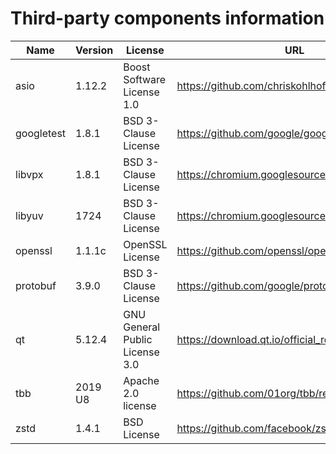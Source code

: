 Third-party components information
==================================

| Name       | Version | License                        | URL                                              |
|------------|---------|--------------------------------|--------------------------------------------------|
| asio       | 1.12.2  | Boost Software License 1.0     | https://github.com/chriskohlhoff/asio/releases   |
| googletest | 1.8.1   | BSD 3-Clause License           | https://github.com/google/googletest/releases    |
| libvpx     | 1.8.1   | BSD 3-Clause License           | https://chromium.googlesource.com/webm/libvpx    |
| libyuv     | 1724    | BSD 3-Clause License           | https://chromium.googlesource.com/libyuv/libyuv  |
| openssl    | 1.1.1c  | OpenSSL License                | https://github.com/openssl/openssl/releases      |
| protobuf   | 3.9.0   | BSD 3-Clause License           | https://github.com/google/protobuf/releases      |
| qt         | 5.12.4  | GNU General Public License 3.0 | https://download.qt.io/official_releases/qt/5.12 |
| tbb        | 2019 U8 | Apache 2.0 license             | https://github.com/01org/tbb/releases            |
| zstd       | 1.4.1   | BSD License                    | https://github.com/facebook/zstd/releases        |
